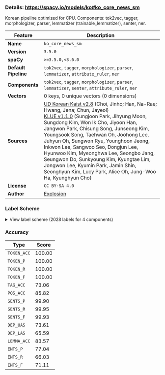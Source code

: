 ### Details: https://spacy.io/models/ko#ko_core_news_sm

Korean pipeline optimized for CPU. Components: tok2vec, tagger, morphologizer, parser, lemmatizer (trainable_lemmatizer), senter, ner.

| Feature | Description |
| --- | --- |
| **Name** | `ko_core_news_sm` |
| **Version** | `3.5.0` |
| **spaCy** | `>=3.5.0,<3.6.0` |
| **Default Pipeline** | `tok2vec`, `tagger`, `morphologizer`, `parser`, `lemmatizer`, `attribute_ruler`, `ner` |
| **Components** | `tok2vec`, `tagger`, `morphologizer`, `parser`, `lemmatizer`, `senter`, `attribute_ruler`, `ner` |
| **Vectors** | 0 keys, 0 unique vectors (0 dimensions) |
| **Sources** | [UD Korean Kaist v2.8](https://github.com/UniversalDependencies/UD_Korean-Kaist) (Choi, Jinho; Han, Na-Rae; Hwang, Jena; Chun, Jayeol)<br />[KLUE v1.1.0](https://github.com/KLUE-benchmark/KLUE) (Sungjoon Park, Jihyung Moon, Sungdong Kim, Won Ik Cho, Jiyoon Han, Jangwon Park, Chisung Song, Junseong Kim, Youngsook Song, Taehwan Oh, Joohong Lee, Juhyun Oh, Sungwon Ryu, Younghoon Jeong, Inkwon Lee, Sangwoo Seo, Dongjun Lee, Hyunwoo Kim, Myeonghwa Lee, Seongbo Jang, Seungwon Do, Sunkyoung Kim, Kyungtae Lim, Jongwon Lee, Kyumin Park, Jamin Shin, Seonghyun Kim, Lucy Park, Alice Oh, Jung-Woo Ha, Kyunghyun Cho) |
| **License** | `CC BY-SA 4.0` |
| **Author** | [Explosion](https://explosion.ai) |

### Label Scheme

<details>

<summary>View label scheme (2028 labels for 4 components)</summary>

| Component | Labels |
| --- | --- |
| **`tagger`** | `_SP`, `ecs`, `etm`, `f`, `f+f+jcj`, `f+f+jcs`, `f+f+jct`, `f+f+jxt`, `f+jca`, `f+jca+jp+ecc`, `f+jca+jp+ep+ef`, `f+jca+jxc`, `f+jca+jxc+jcm`, `f+jca+jxt`, `f+jcj`, `f+jcm`, `f+jco`, `f+jcs`, `f+jct`, `f+jct+jcm`, `f+jp+ef`, `f+jp+ep+ef`, `f+jp+etm`, `f+jxc`, `f+jxt`, `f+ncn`, `f+ncn+jcm`, `f+ncn+jcs`, `f+ncn+jp+ecc`, `f+ncn+jxt`, `f+ncpa+jcm`, `f+npp+jcs`, `f+nq`, `f+xsn`, `f+xsn+jco`, `f+xsn+jxt`, `ii`, `jca`, `jca+jcm`, `jca+jxc`, `jca+jxt`, `jcc`, `jcj`, `jcm`, `jco`, `jcr`, `jcr+jxc`, `jcs`, `jct`, `jct+jcm`, `jct+jxt`, `jp+ecc`, `jp+ecs`, `jp+ef`, `jp+ef+jcr`, `jp+ef+jcr+jxc`, `jp+ep+ecs`, `jp+ep+ef`, `jp+ep+etm`, `jp+ep+etn`, `jp+etm`, `jp+etn`, `jp+etn+jco`, `jp+etn+jxc`, `jxc`, `jxc+jca`, `jxc+jco`, `jxc+jcs`, `jxt`, `mad`, `mad+jxc`, `mad+jxt`, `mag`, `mag+jca`, `mag+jcm`, `mag+jcs`, `mag+jp+ef+jcr`, `mag+jxc`, `mag+jxc+jxc`, `mag+jxt`, `mag+xsn`, `maj`, `maj+jxc`, `maj+jxt`, `mma`, `mmd`, `nbn`, `nbn+jca`, `nbn+jca+jcj`, `nbn+jca+jcm`, `nbn+jca+jp+ef`, `nbn+jca+jxc`, `nbn+jca+jxt`, `nbn+jcc`, `nbn+jcj`, `nbn+jcm`, `nbn+jco`, `nbn+jcr`, `nbn+jcs`, `nbn+jct`, `nbn+jct+jcm`, `nbn+jct+jxt`, `nbn+jp+ecc`, `nbn+jp+ecs`, `nbn+jp+ecs+jca`, `nbn+jp+ecs+jcm`, `nbn+jp+ecs+jco`, `nbn+jp+ecs+jxc`, `nbn+jp+ecs+jxt`, `nbn+jp+ecx`, `nbn+jp+ef`, `nbn+jp+ef+jca`, `nbn+jp+ef+jco`, `nbn+jp+ef+jcr`, `nbn+jp+ef+jcr+jxc`, `nbn+jp+ef+jcr+jxt`, `nbn+jp+ef+jcs`, `nbn+jp+ef+jxc`, `nbn+jp+ef+jxc+jco`, `nbn+jp+ef+jxf`, `nbn+jp+ef+jxt`, `nbn+jp+ep+ecc`, `nbn+jp+ep+ecs`, `nbn+jp+ep+ecs+jxc`, `nbn+jp+ep+ef`, `nbn+jp+ep+ef+jcr`, `nbn+jp+ep+etm`, `nbn+jp+ep+etn`, `nbn+jp+ep+etn+jco`, `nbn+jp+ep+etn+jcs`, `nbn+jp+etm`, `nbn+jp+etn`, `nbn+jp+etn+jca`, `nbn+jp+etn+jca+jxt`, `nbn+jp+etn+jco`, `nbn+jp+etn+jcs`, `nbn+jp+etn+jxc`, `nbn+jp+etn+jxt`, `nbn+jxc`, `nbn+jxc+jca`, `nbn+jxc+jca+jxc`, `nbn+jxc+jca+jxt`, `nbn+jxc+jcc`, `nbn+jxc+jcm`, `nbn+jxc+jco`, `nbn+jxc+jcs`, `nbn+jxc+jp+ef`, `nbn+jxc+jxc`, `nbn+jxc+jxt`, `nbn+jxt`, `nbn+nbn`, `nbn+nbn+jp+ef`, `nbn+xsm+ecs`, `nbn+xsm+ef`, `nbn+xsm+ep+ef`, `nbn+xsm+ep+ef+jcr`, `nbn+xsm+etm`, `nbn+xsn`, `nbn+xsn+jca`, `nbn+xsn+jca+jp+ef+jcr`, `nbn+xsn+jca+jxc`, `nbn+xsn+jca+jxt`, `nbn+xsn+jcm`, `nbn+xsn+jco`, `nbn+xsn+jcs`, `nbn+xsn+jct`, `nbn+xsn+jp+ecc`, `nbn+xsn+jp+ecs`, `nbn+xsn+jp+ef`, `nbn+xsn+jp+ef+jcr`, `nbn+xsn+jp+ep+ef`, `nbn+xsn+jxc`, `nbn+xsn+jxt`, `nbn+xsv+etm`, `nbu`, `nbu+jca`, `nbu+jca+jxc`, `nbu+jca+jxt`, `nbu+jcc`, `nbu+jcc+jxc`, `nbu+jcj`, `nbu+jcm`, `nbu+jco`, `nbu+jcs`, `nbu+jct`, `nbu+jct+jxc`, `nbu+jp+ecc`, `nbu+jp+ecs`, `nbu+jp+ef`, `nbu+jp+ef+jcr`, `nbu+jp+ef+jxc`, `nbu+jp+ep+ecc`, `nbu+jp+ep+ecs`, `nbu+jp+ep+ef`, `nbu+jp+ep+ef+jcr`, `nbu+jp+ep+etm`, `nbu+jp+ep+etn+jco`, `nbu+jp+etm`, `nbu+jxc`, `nbu+jxc+jca`, `nbu+jxc+jcs`, `nbu+jxc+jp+ef`, `nbu+jxc+jp+ep+ef`, `nbu+jxc+jxt`, `nbu+jxt`, `nbu+ncn`, `nbu+ncn+jca`, `nbu+ncn+jcm`, `nbu+xsn`, `nbu+xsn+jca`, `nbu+xsn+jca+jxc`, `nbu+xsn+jca+jxt`, `nbu+xsn+jcm`, `nbu+xsn+jco`, `nbu+xsn+jcs`, `nbu+xsn+jp+ecs`, `nbu+xsn+jp+ep+ef`, `nbu+xsn+jxc`, `nbu+xsn+jxc+jxt`, `nbu+xsn+jxt`, `nbu+xsv+ecc`, `nbu+xsv+etm`, `ncn`, `ncn+f+ncpa+jco`, `ncn+jca`, `ncn+jca+jca`, `ncn+jca+jcc`, `ncn+jca+jcj`, `ncn+jca+jcm`, `ncn+jca+jcs`, `ncn+jca+jct`, `ncn+jca+jp+ecc`, `ncn+jca+jp+ecs`, `ncn+jca+jp+ef`, `ncn+jca+jp+ep+ef`, `ncn+jca+jp+etm`, `ncn+jca+jp+etn+jxt`, `ncn+jca+jxc`, `ncn+jca+jxc+jcc`, `ncn+jca+jxc+jcm`, `ncn+jca+jxc+jxc`, `ncn+jca+jxc+jxt`, `ncn+jca+jxt`, `ncn+jcc`, `ncn+jcc+jxc`, `ncn+jcj`, `ncn+jcj+jxt`, `ncn+jcm`, `ncn+jco`, `ncn+jcr`, `ncn+jcr+jxc`, `ncn+jcs`, `ncn+jcs+jxt`, `ncn+jct`, `ncn+jct+jcm`, `ncn+jct+jxc`, `ncn+jct+jxt`, `ncn+jcv`, `ncn+jp+ecc`, `ncn+jp+ecc+jct`, `ncn+jp+ecc+jxc`, `ncn+jp+ecs`, `ncn+jp+ecs+jcm`, `ncn+jp+ecs+jco`, `ncn+jp+ecs+jxc`, `ncn+jp+ecs+jxt`, `ncn+jp+ecx`, `ncn+jp+ef`, `ncn+jp+ef+jca`, `ncn+jp+ef+jcm`, `ncn+jp+ef+jco`, `ncn+jp+ef+jcr`, `ncn+jp+ef+jcr+jxc`, `ncn+jp+ef+jcr+jxt`, `ncn+jp+ef+jp+etm`, `ncn+jp+ef+jxc`, `ncn+jp+ef+jxf`, `ncn+jp+ef+jxt`, `ncn+jp+ep+ecc`, `ncn+jp+ep+ecs`, `ncn+jp+ep+ecs+jxc`, `ncn+jp+ep+ecx`, `ncn+jp+ep+ef`, `ncn+jp+ep+ef+jcr`, `ncn+jp+ep+ef+jcr+jxc`, `ncn+jp+ep+ef+jxc`, `ncn+jp+ep+ef+jxf`, `ncn+jp+ep+ef+jxt`, `ncn+jp+ep+ep+etm`, `ncn+jp+ep+etm`, `ncn+jp+ep+etn`, `ncn+jp+ep+etn+jca`, `ncn+jp+ep+etn+jca+jxc`, `ncn+jp+ep+etn+jco`, `ncn+jp+ep+etn+jcs`, `ncn+jp+ep+etn+jxt`, `ncn+jp+etm`, `ncn+jp+etn`, `ncn+jp+etn+jca`, `ncn+jp+etn+jca+jxc`, `ncn+jp+etn+jca+jxt`, `ncn+jp+etn+jco`, `ncn+jp+etn+jcs`, `ncn+jp+etn+jct`, `ncn+jp+etn+jxc`, `ncn+jp+etn+jxt`, `ncn+jxc`, `ncn+jxc+jca`, `ncn+jxc+jca+jxc`, `ncn+jxc+jca+jxt`, `ncn+jxc+jcc`, `ncn+jxc+jcm`, `ncn+jxc+jco`, `ncn+jxc+jcs`, `ncn+jxc+jct+jxt`, `ncn+jxc+jp+ef`, `ncn+jxc+jp+ef+jcr`, `ncn+jxc+jp+ep+ecs`, `ncn+jxc+jp+ep+ef`, `ncn+jxc+jp+etm`, `ncn+jxc+jxc`, `ncn+jxc+jxt`, `ncn+jxt`, `ncn+jxt+jcm`, `ncn+jxt+jxc`, `ncn+nbn`, `ncn+nbn+jca`, `ncn+nbn+jcm`, `ncn+nbn+jcs`, `ncn+nbn+jp+ecc`, `ncn+nbn+jp+ep+ef`, `ncn+nbn+jxc`, `ncn+nbn+jxt`, `ncn+nbu`, `ncn+nbu+jca`, `ncn+nbu+jcm`, `ncn+nbu+jco`, `ncn+nbu+jp+ef`, `ncn+nbu+jxc`, `ncn+nbu+ncn`, `ncn+ncn`, `ncn+ncn+jca`, `ncn+ncn+jca+jcc`, `ncn+ncn+jca+jcm`, `ncn+ncn+jca+jxc`, `ncn+ncn+jca+jxc+jcm`, `ncn+ncn+jca+jxc+jxc`, `ncn+ncn+jca+jxt`, `ncn+ncn+jcc`, `ncn+ncn+jcj`, `ncn+ncn+jcm`, `ncn+ncn+jco`, `ncn+ncn+jcr`, `ncn+ncn+jcs`, `ncn+ncn+jct`, `ncn+ncn+jct+jcm`, `ncn+ncn+jct+jxc`, `ncn+ncn+jct+jxt`, `ncn+ncn+jp+ecc`, `ncn+ncn+jp+ecs`, `ncn+ncn+jp+ef`, `ncn+ncn+jp+ef+jcm`, `ncn+ncn+jp+ef+jcr`, `ncn+ncn+jp+ef+jcs`, `ncn+ncn+jp+ep+ecc`, `ncn+ncn+jp+ep+ecs`, `ncn+ncn+jp+ep+ef`, `ncn+ncn+jp+ep+ef+jcr`, `ncn+ncn+jp+ep+ep+etm`, `ncn+ncn+jp+ep+etm`, `ncn+ncn+jp+ep+etn`, `ncn+ncn+jp+etm`, `ncn+ncn+jp+etn`, `ncn+ncn+jp+etn+jca`, `ncn+ncn+jp+etn+jco`, `ncn+ncn+jp+etn+jxc`, `ncn+ncn+jxc`, `ncn+ncn+jxc+jca`, `ncn+ncn+jxc+jcc`, `ncn+ncn+jxc+jcm`, `ncn+ncn+jxc+jco`, `ncn+ncn+jxc+jcs`, `ncn+ncn+jxc+jxc`, `ncn+ncn+jxt`, `ncn+ncn+nbn`, `ncn+ncn+ncn`, `ncn+ncn+ncn+jca`, `ncn+ncn+ncn+jca+jcm`, `ncn+ncn+ncn+jca+jxt`, `ncn+ncn+ncn+jcj`, `ncn+ncn+ncn+jcm`, `ncn+ncn+ncn+jco`, `ncn+ncn+ncn+jcs`, `ncn+ncn+ncn+jct+jxt`, `ncn+ncn+ncn+jp+etn+jxc`, `ncn+ncn+ncn+jxt`, `ncn+ncn+ncn+ncn+jca`, `ncn+ncn+ncn+ncn+jca+jxt`, `ncn+ncn+ncn+ncn+jco`, `ncn+ncn+ncn+xsn+jp+etm`, `ncn+ncn+ncpa`, `ncn+ncn+ncpa+jca`, `ncn+ncn+ncpa+jcm`, `ncn+ncn+ncpa+jco`, `ncn+ncn+ncpa+jcs`, `ncn+ncn+ncpa+jxc`, `ncn+ncn+ncpa+jxt`, `ncn+ncn+ncpa+ncn`, `ncn+ncn+ncpa+ncn+jca`, `ncn+ncn+ncpa+ncn+jcj`, `ncn+ncn+ncpa+ncn+jcm`, `ncn+ncn+ncpa+ncn+jxt`, `ncn+ncn+xsn`, `ncn+ncn+xsn+jca`, `ncn+ncn+xsn+jca+jxt`, `ncn+ncn+xsn+jcj`, `ncn+ncn+xsn+jcm`, `ncn+ncn+xsn+jco`, `ncn+ncn+xsn+jcs`, `ncn+ncn+xsn+jct`, `ncn+ncn+xsn+jp+ecs`, `ncn+ncn+xsn+jp+ep+ef`, `ncn+ncn+xsn+jp+etm`, `ncn+ncn+xsn+jxc`, `ncn+ncn+xsn+jxc+jcs`, `ncn+ncn+xsn+jxt`, `ncn+ncn+xsv+ecc`, `ncn+ncn+xsv+etm`, `ncn+ncpa`, `ncn+ncpa+jca`, `ncn+ncpa+jca+jcm`, `ncn+ncpa+jca+jxc`, `ncn+ncpa+jca+jxt`, `ncn+ncpa+jcc`, `ncn+ncpa+jcj`, `ncn+ncpa+jcm`, `ncn+ncpa+jco`, `ncn+ncpa+jcr`, `ncn+ncpa+jcs`, `ncn+ncpa+jct`, `ncn+ncpa+jct+jcm`, `ncn+ncpa+jct+jxt`, `ncn+ncpa+jp+ecc`, `ncn+ncpa+jp+ecc+jxc`, `ncn+ncpa+jp+ecs`, `ncn+ncpa+jp+ecs+jxc`, `ncn+ncpa+jp+ef`, `ncn+ncpa+jp+ef+jcr`, `ncn+ncpa+jp+ef+jcr+jxc`, `ncn+ncpa+jp+ep+ef`, `ncn+ncpa+jp+ep+etm`, `ncn+ncpa+jp+ep+etn`, `ncn+ncpa+jp+etm`, `ncn+ncpa+jxc`, `ncn+ncpa+jxc+jca+jxc`, `ncn+ncpa+jxc+jco`, `ncn+ncpa+jxc+jcs`, `ncn+ncpa+jxt`, `ncn+ncpa+nbn+jcs`, `ncn+ncpa+ncn`, `ncn+ncpa+ncn+jca`, `ncn+ncpa+ncn+jca+jcm`, `ncn+ncpa+ncn+jca+jxc`, `ncn+ncpa+ncn+jca+jxt`, `ncn+ncpa+ncn+jcj`, `ncn+ncpa+ncn+jcm`, `ncn+ncpa+ncn+jco`, `ncn+ncpa+ncn+jcs`, `ncn+ncpa+ncn+jct`, `ncn+ncpa+ncn+jct+jcm`, `ncn+ncpa+ncn+jp+ef+jcr`, `ncn+ncpa+ncn+jp+ep+etm`, `ncn+ncpa+ncn+jxc`, `ncn+ncpa+ncn+jxt`, `ncn+ncpa+ncn+xsn+jcm`, `ncn+ncpa+ncn+xsn+jxt`, `ncn+ncpa+ncpa`, `ncn+ncpa+ncpa+jca`, `ncn+ncpa+ncpa+jcj`, `ncn+ncpa+ncpa+jcm`, `ncn+ncpa+ncpa+jco`, `ncn+ncpa+ncpa+jcs`, `ncn+ncpa+ncpa+jp+ep+ef`, `ncn+ncpa+ncpa+jxt`, `ncn+ncpa+ncpa+ncn`, `ncn+ncpa+xsn`, `ncn+ncpa+xsn+jcm`, `ncn+ncpa+xsn+jco`, `ncn+ncpa+xsn+jcs`, `ncn+ncpa+xsn+jp+ecc`, `ncn+ncpa+xsn+jp+etm`, `ncn+ncpa+xsn+jxt`, `ncn+ncpa+xsv+ecc`, `ncn+ncpa+xsv+ecs`, `ncn+ncpa+xsv+ecx`, `ncn+ncpa+xsv+ecx+px+etm`, `ncn+ncpa+xsv+ef`, `ncn+ncpa+xsv+ef+jcm`, `ncn+ncpa+xsv+ef+jcr`, `ncn+ncpa+xsv+etm`, _(truncated: full list in pipeline meta)_ |
| **`morphologizer`** | `POS=CCONJ`, `POS=ADV`, `POS=SCONJ`, `POS=DET`, `POS=NOUN`, `POS=VERB`, `POS=ADJ`, `POS=PUNCT`, `POS=SPACE`, `POS=AUX`, `POS=PRON`, `POS=PROPN`, `POS=NUM`, `POS=INTJ`, `POS=PART`, `POS=X`, `POS=ADP`, `POS=SYM` |
| **`parser`** | `ROOT`, `acl`, `advcl`, `advmod`, `amod`, `appos`, `aux`, `case`, `cc`, `ccomp`, `compound`, `conj`, `cop`, `csubj`, `dep`, `det`, `dislocated`, `fixed`, `flat`, `iobj`, `mark`, `nmod`, `nsubj`, `nummod`, `obj`, `obl`, `punct`, `xcomp` |
| **`ner`** | `DT`, `LC`, `OG`, `PS`, `QT`, `TI` |

</details>

### Accuracy

| Type | Score |
| --- | --- |
| `TOKEN_ACC` | 100.00 |
| `TOKEN_P` | 100.00 |
| `TOKEN_R` | 100.00 |
| `TOKEN_F` | 100.00 |
| `TAG_ACC` | 73.06 |
| `POS_ACC` | 85.82 |
| `SENTS_P` | 99.90 |
| `SENTS_R` | 99.95 |
| `SENTS_F` | 99.93 |
| `DEP_UAS` | 73.61 |
| `DEP_LAS` | 65.59 |
| `LEMMA_ACC` | 83.57 |
| `ENTS_P` | 77.04 |
| `ENTS_R` | 66.03 |
| `ENTS_F` | 71.11 |
